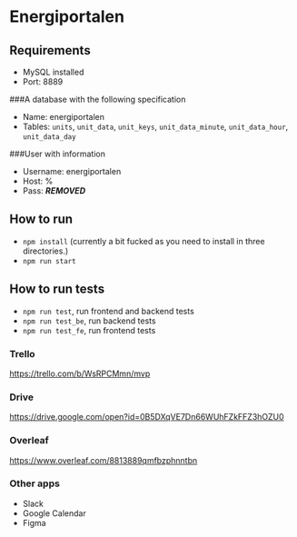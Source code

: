 # Energiportalen

## Requirements
- MySQL installed
 - Port: 8889
 
###A database with the following specification
 - Name: energiportalen
 - Tables: `units`, `unit_data`, `unit_keys`, `unit_data_minute`, `unit_data_hour`, `unit_data_day`


###User with information
 - Username: energiportalen
 - Host: %
 - Pass: ***REMOVED***

## How to run
- `npm install` (currently a bit fucked as you need to install in three directories.)
- `npm run start`

## How to run tests
- `npm run test`, run frontend and backend tests
- `npm run test_be`, run backend tests
- `npm run test_fe`, run frontend tests

### Trello
https://trello.com/b/WsRPCMmn/mvp

### Drive
https://drive.google.com/open?id=0B5DXqVE7Dn66WUhFZkFFZ3hOZU0

### Overleaf
https://www.overleaf.com/8813889qmfbzphnntbn

### Other apps
* Slack
* Google Calendar
* Figma
